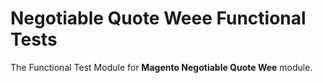 # Negotiable Quote Weee Functional Tests

The Functional Test Module for **Magento Negotiable Quote Wee** module.
